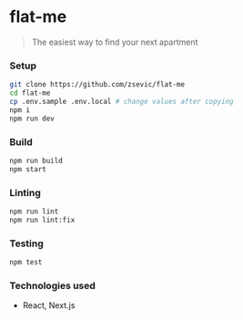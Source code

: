 # flat-me

> The easiest way to find your next apartment

### Setup

```bash
git clone https://github.com/zsevic/flat-me
cd flat-me
cp .env.sample .env.local # change values after copying
npm i
npm run dev
```

### Build

```bash
npm run build
npm start
```

### Linting

```bash
npm run lint
npm run lint:fix
```

### Testing

```bash
npm test
```

### Technologies used

- React, Next.js
